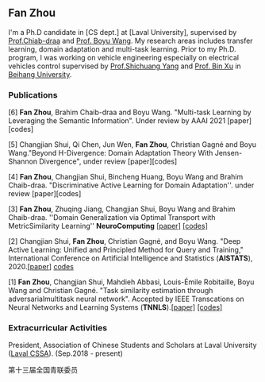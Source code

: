 ## Fan Zhou 

I'm a Ph.D candidate in [CS dept.] at [Laval University], supervised by [Prof.Chiab-draa](https://www2.ift.ulaval.ca/~chaib/) and [Prof. Boyu Wang](https://sites.google.com/site/borriewang/home?authuser=0).  My research areas includes transfer learning, domain adaptation and multi-task learning. Prior to my Ph.D. program, I was working on vehicle engineering especially on electrical vehicles control supervised by [Prof.Shichuang Yang](http://shi.buaa.edu.cn/09007/zh_CN/index.htm) and [Prof. Bin Xu](http://shi.buaa.edu.cn/07312/zh_CN/index.htm) in [Beihang University](https://www.buaa.edu.cn/).

### Publications


[6] **Fan Zhou**, Brahim Chaib-draa and Boyu Wang. "Multi-task Learning by Leveraging the Semantic Information". Under review by AAAI 2021 [paper][codes]

[5] Changjian Shui, Qi Chen, Jun Wen, **Fan Zhou**, Christian Gagné and Boyu Wang."Beyond H-Divergence: Domain Adaptation Theory With Jensen-Shannon Divergence", under review [paper][codes]

[4] **Fan Zhou**, Changjian Shui, Bincheng Huang, Boyu Wang and Brahim Chaib-draa. "Discriminative Active Learning for Domain Adaptation''. under review [paper][codes]

[3] **Fan Zhou**, Zhuqing Jiang, Changjian Shui, Boyu Wang and Brahim Chaib-draa. ''Domain Generalization via Optimal Transport with MetricSimilarity Learning'' **NeuroComputing** [[paper]](https://arxiv.org/abs/2007.10573) [[codes]](https://github.com/fanzhouai/WADG)

[2] Changjian Shui, **Fan Zhou**, Christian Gagné, and Boyu Wang. "Deep Active Learning: Unified and Principled Method for Query and Training," International Conference on Artificial Intelligence and Statistics (**AISTATS**), 2020.[[paper]](http://proceedings.mlr.press/v108/shui20a/shui20a.pdf) [codes](https://github.com/cjshui/WAAL)

[1] **Fan Zhou**, Changjian Shui, Mahdieh Abbasi, Louis-Émile Robitaille, Boyu Wang and Christian Gagné. "Task similarity estimation through adversarialmultitask neural network". Accepted by IEEE Transcations on Neural Networks and Learning Systems (**TNNLS**).[[paper]](ieeexplore.ieee.org/document/9241847) [[codes]](https://github.com/cjshui/AMTNN)



### Extracurricular Activities

President, Association of Chinese Students and Scholars at Laval University ([Laval CSSA](https://www.facebook.com/groups/aecul/)). (Sep.2018 - present)

第十三届全国青联委员

